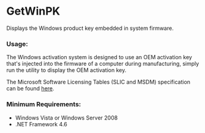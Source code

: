 # GetWinPK
Displays the Windows product key embedded in system firmware.

### Usage:
The Windows activation system is designed to use an OEM activation key that's injected into the firmware of a computer during manufacturing, simply run the utility to display the OEM activation key.

The Microsoft Software Licensing Tables (SLIC and MSDM) specification can be found [here](https://learn.microsoft.com/en-us/previous-versions/windows/hardware/design/dn653305(v=vs.85)?redirectedfrom=MSDN).

### Minimum Requirements:
- Windows Vista or Windows Server 2008 
- .NET Framework 4.6 
